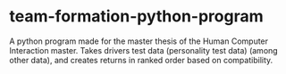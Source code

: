 # team-formation-python-program
A python program made for the master thesis of the Human Computer Interaction master. Takes drivers test data (personality test data) (among other data), and creates returns in ranked order based on compatibility. 
